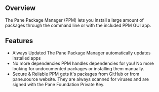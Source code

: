 ## Overview
The Pane Package Manager (PPM) lets you install a large amount of packages through the command line or with the included PPM GUI app.

## Features
- Always Updated
	The Pane Package Manager automatically updates installed apps
- No more dependencies
	PPM handles dependencies for you! No more looking for undocumented packages or installing them manually.
- Secure & Reliable
	PPM gets it's packages from GitHub or from pane.source website. They are always scanned for viruses and are signed with the Pane Foundation Private Key.